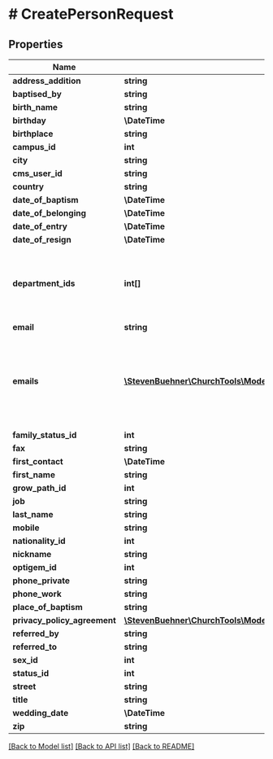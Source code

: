 # # CreatePersonRequest

## Properties

Name | Type | Description | Notes
------------ | ------------- | ------------- | -------------
**address_addition** | **string** |  | [optional]
**baptised_by** | **string** |  | [optional]
**birth_name** | **string** |  | [optional]
**birthday** | **\DateTime** |  | [optional]
**birthplace** | **string** |  | [optional]
**campus_id** | **int** |  | [optional]
**city** | **string** |  | [optional]
**cms_user_id** | **string** |  | [optional]
**country** | **string** |  | [optional]
**date_of_baptism** | **\DateTime** |  | [optional]
**date_of_belonging** | **\DateTime** |  | [optional]
**date_of_entry** | **\DateTime** |  | [optional]
**date_of_resign** | **\DateTime** |  | [optional]
**department_ids** | **int[]** | Department IDs. At least one department MUST be set for a person. | [optional]
**email** | **string** |  | [optional]
**emails** | [**\StevenBuehner\ChurchTools\Model\PersonEmail1[]**](PersonEmail1.md) | Save many eMail addresses for person. If &#x60;emails&#x60; is present in request &#x60;email&#x60; is ignored. | [optional]
**family_status_id** | **int** |  | [optional]
**fax** | **string** |  | [optional]
**first_contact** | **\DateTime** |  | [optional]
**first_name** | **string** |  | [optional]
**grow_path_id** | **int** |  | [optional]
**job** | **string** |  | [optional]
**last_name** | **string** |  | [optional]
**mobile** | **string** |  | [optional]
**nationality_id** | **int** |  | [optional]
**nickname** | **string** |  | [optional]
**optigem_id** | **int** |  | [optional]
**phone_private** | **string** |  | [optional]
**phone_work** | **string** |  | [optional]
**place_of_baptism** | **string** |  | [optional]
**privacy_policy_agreement** | [**\StevenBuehner\ChurchTools\Model\CreatePersonRequestPrivacyPolicyAgreement**](CreatePersonRequestPrivacyPolicyAgreement.md) |  | [optional]
**referred_by** | **string** |  | [optional]
**referred_to** | **string** |  | [optional]
**sex_id** | **int** |  | [optional]
**status_id** | **int** |  | [optional]
**street** | **string** |  | [optional]
**title** | **string** |  | [optional]
**wedding_date** | **\DateTime** |  | [optional]
**zip** | **string** |  | [optional]

[[Back to Model list]](../../README.md#models) [[Back to API list]](../../README.md#endpoints) [[Back to README]](../../README.md)
